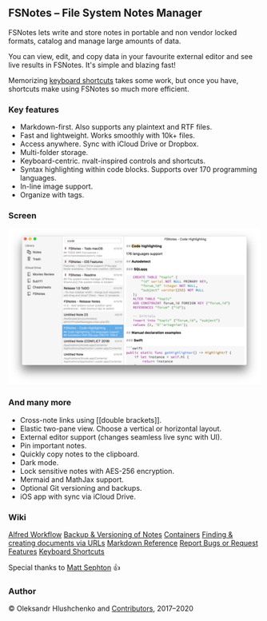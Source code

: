 ## FSNotes – File System Notes Manager

FSNotes lets write and store notes in portable and non vendor locked formats, catalog and manage large amounts of data.

You can view, edit, and copy data in your favourite external editor and see live results in FSNotes.  It's simple and blazing fast!

Memorizing [keyboard shortcuts](https://github.com/glushchenko/fsnotes/wiki/Keyboard-Shortcuts) takes some work, but once you have, shortcuts make using FSNotes so much more efficient.

### Key features

- Markdown-first. Also supports any plaintext and RTF files.
- Fast and lightweight. Works smoothly with 10k+ files.
- Access anywhere. Sync with iCloud Drive or Dropbox.
- Multi-folder storage.
- Keyboard-centric. nvalt-inspired controls and shortcuts.
- Syntax highlighting within code blocks. Supports over 170 programming languages.
- In-line image support.
- Organize with tags.

### Screen

![](https://raw.githubusercontent.com/glushchenko/fsnotes/master/code.png)

### And many more

- Cross-note links using [[double brackets]].
- Elastic two-pane view. Choose a vertical or horizontal layout.
- External editor support (changes seamless live sync with UI).
- Pin important notes.
- Quickly copy notes to the clipboard.
- Dark mode.
- Lock sensitive notes with AES-256 encryption.
- Mermaid and MathJax support.
- Optional Git versioning and backups.
- iOS app with sync via iCloud Drive.

### Wiki

[Alfred Workflow](https://github.com/glushchenko/fsnotes/wiki/Alfred-Workflow)
[Backup & Versioning of Notes](https://github.com/glushchenko/fsnotes/wiki/Backup-&-Versioning-of-Notes)
[Containers](https://github.com/glushchenko/fsnotes/wiki/Containers)
[Finding & creating documents via URLs](https://github.com/glushchenko/fsnotes/wiki/Finding-&-creating-documents-via-URLs)
[Markdown Reference](https://github.com/glushchenko/fsnotes/wiki/Markdown-Reference)
[Report Bugs or Request Features](https://github.com/glushchenko/fsnotes/wiki/Report-Bugs-or-Request-Features)
[Keyboard Shortcuts](https://github.com/glushchenko/fsnotes/wiki/Keyboard-Shortcuts)

Special thanks to [Matt Sephton](https://www.gingerbeardman.com) 👍

### Author

© Oleksandr Hlushchenko and [Contributors](https://github.com/glushchenko/fsnotes/graphs/contributors), 2017–2020
